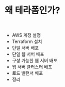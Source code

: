# 왜 테라폼인가?

<br>

- AWS 계정 설정
- Terraform 설치
- 단일 서버 배포
- 단일 웹 서버 배포
- 구성 가능한 웹 서버 배포
- 웹 서버 클러스터 배포
- 로드 밸런서 배포
- 정리
